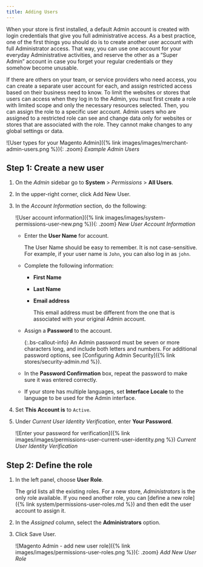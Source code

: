 ```yaml
---
title: Adding Users
---
```


When your store is first installed, a default Admin account is created with login credentials that give you full administrative access. As a best practice, one of the first things you should do is to create another user account with full Administrator access. That way, you can use one account for your everyday Administrative activities, and reserve the other as a “Super Admin” account in case you forget your regular credentials or they somehow become unusable.

If there are others on your team, or service providers who need access, you can create a separate user account for each, and assign restricted access based on their business need to know. To limit the websites or stores that users can access when they log in to the Admin, you must first create a role with limited scope and only the necessary resources selected. Then, you can assign the role to a specific user account. Admin users who are assigned to a restricted role can see and change data only for websites or stores that are associated with the role. They cannot make changes to any global settings or data.

![User types for your Magento Admin]({% link images/images/merchant-admin-users.png %}){: .zoom}
_Example Admin Users_

## Step 1: Create a new user

1. On the _Admin_ sidebar go to **System** > _Permissions_ > **All Users**.

1. In the upper-right corner, click <span class="btn">Add New User</span>.

1. In the _Account Information_ section, do the following:

    ![User account information]({% link images/images/system-permissions-user-new.png %}){: .zoom}
    _New User Account Information_

   - Enter the **User Name** for account.

        The User Name should be easy to remember. It is not case-sensitive. For example, if your user name is `John`, you can also log in as `john`.

   - Complete the following information:

      - **First Name**
      - **Last Name**
      - **Email address**

         This email address must be different from the one that is associated with your original Admin account.

   - Assign a **Password** to the account.

        {:.bs-callout-info}
        An Admin password must be seven or more characters long, and include both letters and numbers. For additional password options, see [Configuring Admin Security]({% link stores/security-admin.md %}).

   - In the **Password Confirmation** box, repeat the password to make sure it was entered correctly.

   - If your store has multiple languages, set **Interface Locale** to the language to be used for the Admin interface.

1. Set **This Account is** to `Active`.

1. Under _Current User Identity Verification_, enter **Your Password**.

    ![Enter your password for verification]({% link images/images/permissions-user-current-user-identity.png %})
    _Current User Identity Verification_

## Step 2: Define the role

1. In the left panel, choose **User Role**.

   The grid lists all the existing roles. For a new store, _Administrators_ is the only role available. If you need another role, you can [define a new role]({% link system/permissions-user-roles.md %}) and then edit the user account to assign it.

1. In the _Assigned_ column, select the **Administrators** option.

1. Click <span class="btn">Save User</span>.

    ![Magento Admin - add new user role]({% link images/images/permissions-user-roles.png %}){: .zoom}
    _Add New User Role_
